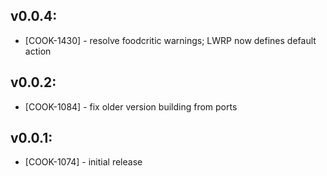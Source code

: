 ## v0.0.4:

* [COOK-1430] - resolve foodcritic warnings; LWRP now defines default action

## v0.0.2:

* [COOK-1084] - fix older version building from ports

## v0.0.1:

* [COOK-1074] - initial release
